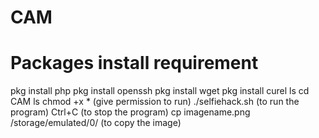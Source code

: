 # CAM
# Packages install requirement

pkg install php
pkg install openssh
pkg install wget
pkg install curel
ls
cd CAM
ls
chmod +x *  (give permission to run)
./selfiehack.sh (to run the program)
Ctrl+C (to stop the program) 
cp imagename.png /storage/emulated/0/  (to copy the image)
